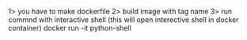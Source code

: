 1> you have to make dockerfile 
2> build image with tag name 
3> run commnd with interactive shell (this will open interective shell in docker container)
    docker run -it python-shell 




